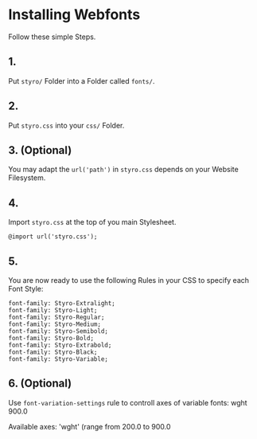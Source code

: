 # Installing Webfonts
Follow these simple Steps.

## 1.
Put `styro/` Folder into a Folder called `fonts/`.

## 2.
Put `styro.css` into your `css/` Folder.

## 3. (Optional)
You may adapt the `url('path')` in `styro.css` depends on your Website Filesystem.

## 4.
Import `styro.css` at the top of you main Stylesheet.

```
@import url('styro.css');
```

## 5.
You are now ready to use the following Rules in your CSS to specify each Font Style:
```
font-family: Styro-Extralight;
font-family: Styro-Light;
font-family: Styro-Regular;
font-family: Styro-Medium;
font-family: Styro-Semibold;
font-family: Styro-Bold;
font-family: Styro-Extrabold;
font-family: Styro-Black;
font-family: Styro-Variable;

```
## 6. (Optional)
Use `font-variation-settings` rule to controll axes of variable fonts:
wght 900.0

Available axes:
'wght' (range from 200.0 to 900.0

